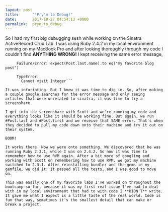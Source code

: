 ```yaml
---
layout: post
title:      "'Pry'm to Debug!"
date:       2017-10-27 04:54:13 +0000
permalink:  prym_to_debug
---
```



So I had my first big debugging sesh while working on the Sinatra ActiveRecord Crud Lab. I was using Ruby 2.4.2 in my local environment running on my MacBook Pro and after looking thoroughly through my code I couldn't find **ANYTHING WRONG!** I kept receiving the same error message, 
```1) Blog Post App Create Action creates a new blog post
     Failure/Error: expect(Post.last.name).to eq("my favorite blog post")
     
     TypeError:
       Cannot visit Integer```
			 
It was infuriating. But I knew it was time to dig in. So, after making a couple google searches for the error message and only seeing articles that were unrelated to sinatra, it was time to try a screenshare. 

I get into the screenshare with Scott and we're running my code and everything looks like it should be working fine. But again, we run #Post.last and #Post.first and we receive that SAME error. That's when they decided to pull my code down onto their machine and try it out on their system. 

BOOM!

It works there. Now we were onto something. We discovered that he was running Ruby 2.3.1, while I was on 2.4.2. So now it was time to rememeber how to use RVM again. After a bit more of googling and working with Scott on remembering how to use RVM, we got my machine switched to 2.3.1. After reinstalling bundler and the gems in my gemfile, we did it! It passed all the tests, and I was good to move on. 

This was easily one of my favorite labs I've worked on throughout the bootcamp so far, because it was my first real issue I've had to deal with in my local environment that had to with code I **DIDN'T** write. It gave me what I expect is a little taste of the real world. Code is fun that way, sometimes it's the smallest detail that can make or break a project. 
